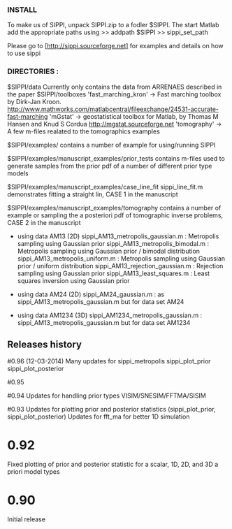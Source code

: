 
### INSTALL

To make us of SIPPI, unpack SIPPI.zip to a fodler $SIPPI. 
The start Matlab add the appropriate paths using
	>> addpath $SIPPI
	>> sippi_set_path

Please go to [http://sippi.sourceforge.net] for examples and details on how to use sippi
	
	
### DIRECTORIES :

$SIPPI/data
  Currently only contains the data from ARRENAES described in the paper
$SIPPI/toolboxes
  'fast_marching_kron' -> Fast marching toolbox by Dirk-Jan Kroon. 
         http://www.mathworks.com/matlabcentral/fileexchange/24531-accurate-fast-marching
  'mGstat' -> geostatistical toolbox for Matlab, by Thomas M Hansen and Knud S Cordua
         http://mgstat.sourceforge.net
  'tomography' -> A few m-files realated to the tomographics examples

$SIPPI/examples/ 
  contains a number of example for using/running SIPPI

$SIPPI/examples/manuscript_examples/prior_tests
  contains m-files used to generate samples from the prior pdf of a number 
  of different prior type models

$SIPPI/examples/manuscript_examples/case_line_fit
  sippi_line_fit.m demonstrates fitting a straight lin, CASE 1 in the manuscript
  
$SIPPI/examples/manuscript_examples/tomography
  contains a number of example or sampling the a posteriori pdf of 
  tomographic inverse problems, CASE 2 in the manuscript

  - using data AM13 (2D)
  sippi_AM13_metropolis_gaussian.m : Metropolis sampling using Gaussian prior
  sippi_AM13_metropolis_bimodal.m : Metropolis sampling using Gaussian prior / bimodal distribution
  sippi_AM13_metropolis_uniform.m : Metropolis sampling using Gaussian prior / uniform distribution
  sippi_AM13_rejection_gaussian.m : Rejection sampling using Gaussian prior
  sippi_AM13_least_squares.m : Least squares inversion using Gaussian prior
  
  - using data AM24 (2D)
  sippi_AM24_gaussian.m : as sippi_AM13_metropolis_gaussian.m but for data set AM24

  - using data AM1234 (3D)
  sippi_AM1234_metropolis_gaussian.m : sippi_AM13_metropolis_gaussian.m but for data set AM1234
  
## Releases history

#0.96 (12-03-2014)
Many updates for 
sippi_metropolis
sippi_plot_prior
sippi_plot_posterior


#0.95

#0.94
Updates for handling prior types VISIM/SNESIM/FFTMA/SISIM

#0.93 
Updates for plotting prior and posterior statistics (sippi_plot_prior, sippi_plot_posterior)
Updates for fft_ma for better 1D simulation

# 0.92
Fixed plotting of prior and posterior statistic for a scalar, 1D, 2D, and 3D a priori model types

# 0.90
Initial release
